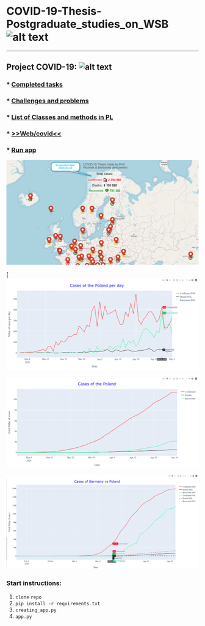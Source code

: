 # COVID-19-Thesis-Postgraduate_studies_on_WSB ![alt text](https://poplawski.legal/wp-content/uploads/2017/08/Tydzie%C5%84-Mediacji-WSB-Adwokat-Szczecin-Adam-Pop%C5%82awski.jpg "Logo WSB")
------------------------------------

## Project COVID-19: ![alt text](https://s3.amazonaws.com/ae-lane-report/wp-content/uploads/2020/03/16140821/Document.jpeg "COVID_19")


### * [Completed tasks](https://github.com/janiszewskibartlomiej/COVID-19-Thesis-Postgraduate_studies_on_WSB/blob/master/docs/completed_tasks.md) 

### * [Challenges and problems](https://github.com/janiszewskibartlomiej/COVID-19-Thesis-Postgraduate_studies_on_WSB/blob/master/docs/challenges_and_problems.md)

### * [List of Classes and methods in PL](https://github.com/janiszewskibartlomiej/COVID-19-Thesis-Postgraduate_studies_on_WSB/blob/master/docs/list_of_classes_and_methods.md)
      
### * [>>Web/covid<<](https://janiszewskibartlomiej.github.io/COVID-19-Thesis-Postgraduate_studies_on_WSB/)

### * [Run app](https://github.com/janiszewskibartlomiej/COVID-19-Thesis-Postgraduate_studies_on_WSB#start-instructions)

[![Map of covid](https://github.com/janiszewskibartlomiej/COVID-19-Thesis-Postgraduate_studies_on_WSB/blob/master/docs/img/2020-04-25_08h24_49.png "img map")](https://janiszewskibartlomiej.github.io/COVID-19-Thesis-Postgraduate_studies_on_WSB/)

[![Graph of Poland per day](https://github.com/janiszewskibartlomiej/COVID-19-Thesis-Postgraduate_studies_on_WSB/blob/master/docs/img/2020-05-05_15h42_00.png)

[![Graph of Poland](https://github.com/janiszewskibartlomiej/COVID-19-Thesis-Postgraduate_studies_on_WSB/blob/master/docs/img/2020-04-27_00h16_13.png)](http://cadillac.pl/covid/poland.html)

[![Graph of Germany vs Poland](https://github.com/janiszewskibartlomiej/COVID-19-Thesis-Postgraduate_studies_on_WSB/blob/master/docs/img/2020-04-29_09h34_51.png)](http://cadillac.pl/covid/germany_vs_poland.html)


### Start instructions:

1. `clone` `repo`
2. `pip install -r requirements.txt`
3. `creating_app.py`
4. `app.py`
